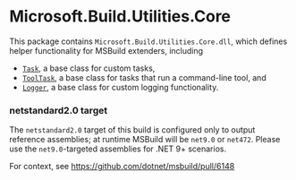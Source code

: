 # Microsoft.Build.Utilities.Core

This package contains `Microsoft.Build.Utilities.Core.dll`, which defines helper functionality for MSBuild extenders, including

* [`Task`](https://docs.microsoft.com/dotnet/api/microsoft.build.utilities.task), a base class for custom tasks,
* [`ToolTask`](https://docs.microsoft.com/dotnet/api/microsoft.build.utilities.tooltask), a base class for tasks that run a command-line tool, and
* [`Logger`](https://docs.microsoft.com/dotnet/api/microsoft.build.utilities.logger), a base class for custom logging functionality.

### netstandard2.0 target
The `netstandard2.0` target of this build is configured only to output reference assemblies; at runtime MSBuild will be `net9.0` or `net472`. Please use the `net9.0`-targeted assemblies for .NET 9+ scenarios.

For context, see https://github.com/dotnet/msbuild/pull/6148